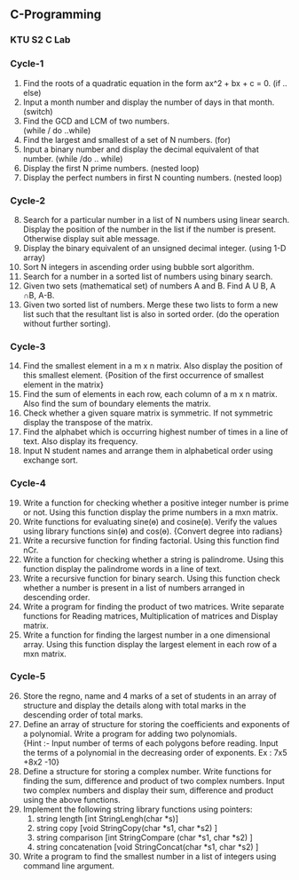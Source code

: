## C-Programming
### KTU S2 C Lab
### Cycle-1 
1. Find the roots of a quadratic equation in the form ax^2 + bx + c = 0.   (if .. else) 
2. Input a month number and display the number of days in that month.  (switch) 
3. Find the GCD and LCM of two numbers.             
   (while / do ..while) 
4. Find the largest and smallest of a set of N numbers.    (for) 
5. Input a binary number and display the decimal equivalent of that number. 
   (while /do .. while) 
6. Display the first N prime numbers.
   (nested loop)     
7. Display the perfect numbers in first N counting numbers. (nested loop)     
### Cycle-2 
8. Search for a particular number in a list of N numbers using linear search. Display 
   the position of the number in the list if the number is present. Otherwise display suit
   able message. 
9. Display the binary equivalent of an unsigned decimal integer.  (using 1-D array) 
10. Sort N integers in ascending order using bubble sort algorithm. 
11. Search for a number in a sorted list of numbers using binary search.  
12. Given two sets (mathematical set) of numbers A and B. Find  A U B,  A ∩B,  A-B. 
13. Given two sorted list of numbers. Merge these two lists to form a new list such that 
    the resultant list is also in sorted order. (do the operation without further sorting). 
### Cycle-3 
14. Find the smallest element in a m x n matrix. Also display the position of this smallest 
    element. {Position of the first occurrence of smallest element in the matrix} 
15. Find the sum of elements in each row, each column of a m x n matrix. Also find the 
    sum of  boundary elements the matrix. 
16. Check whether a given square matrix is symmetric. If not symmetric display the 
    transpose of the matrix. 
17. Find the alphabet which is occurring highest number of times in a line of text. Also 
    display its frequency. 
18.  Input N student names and arrange them in alphabetical order using exchange sort. 
### Cycle-4 
19. Write a function for checking whether a positive integer number is prime or not.
    Using this function display the prime numbers in a mxn matrix. 
20. Write functions for evaluating sine(ɵ) and cosine(ɵ). Verify the values using library 
    functions sin(ɵ) and cos(ɵ). {Convert degree into radians} 
21. Write a recursive function for finding factorial. Using this function find nCr. 
22. Write a function for checking whether a string is palindrome. Using this function 
    display the palindrome words in a line of text. 
23. Write a recursive function for binary search. Using this function check whether a 
    number is present in a list of numbers arranged in descending order. 
24. Write a program for finding the product of two matrices. Write separate functions for 
    Reading matrices, Multiplication of matrices and Display matrix. 
25. Write a function for finding the largest number in a one dimensional array.  Using this 
    function display the largest element in each row of a mxn matrix. 
### Cycle-5 
26. Store the regno, name and 4 marks of a set of students in an array of structure and 
    display the details along with total marks in the descending order of total marks.  
27. Define an array of structure for storing the coefficients and exponents of a 
    polynomial. Write a program for adding two polynomials.  
    {Hint :- Input number of terms of each polygons before reading. Input the terms of a 
    polynomial in the decreasing order of exponents. Ex : 7x5 +8x2 -10}  
28. Define a structure for storing a complex number. Write functions for finding the 
    sum, difference and product of two complex numbers. Input two complex numbers and 
    display their sum, difference and product using the above functions. 
29. Implement the following string library functions using pointers:  
    1. string length [int  StringLengh(char *s)]  
    2. string copy  [void  StringCopy(char *s1, char *s2) ] 
    3. string comparison  [int  StringCompare (char *s1, char *s2) ] 
    4. string concatenation [void  StringConcat(char *s1, char *s2) ]  
30. Write a program to find the smallest number in a list of integers using command line 
    argument.
